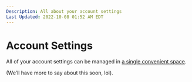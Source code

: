 ```yaml
---
Description: All about your account settings  
Last Updated: 2022-10-08 01:52 AM EDT
---
```


# Account Settings

All of your account settings can be managed in [a single convenient space](https://home.omg.lol/account).

(We’ll have more to say about this soon, lol).